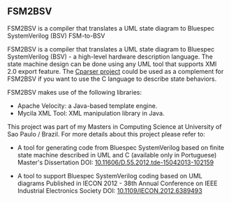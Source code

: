 ## FSM2BSV
FSM2BSV is a compiler that translates a UML state diagram to Bluespec SystemVerilog (BSV)
FSM-to-BSV

FSM2BSV is a compiler that translates a UML state diagram to Bluespec SystemVerilog (BSV) - a high-level hardware description language.
The state machine design can be done using any UML tool that supports XMI 2.0 export feature.
The [Cparser project](https://github.com/sergiodurand/Cparser) could be used as a complement for FSM2BSV if you want to use the C language to describe state behaviors.

FSM2BSV makes use of the following libraries:
* Apache Velocity: a Java-based template engine.
* Mycila XML Tool: XML manipulation library in Java.

This project was part of my Masters in Computing Science at University of Sao Paulo / Brazil.
For more details about this project please refer to:

* A tool for generating code from Bluespec SystemVerilog based on finite state machine described in UML and C (available only in Portuguese)
Master's Dissertation
DOI: [10.11606/D.55.2012.tde-15042013-102159](https://doi.org/10.11606/D.55.2012.tde-15042013-102159)

* A tool to support Bluespec SystemVerilog coding based on UML diagrams
Published in IECON 2012 - 38th Annual Conference on IEEE Industrial Electronics Society 
DOI: [10.1109/IECON.2012.6389493](https://doi.org/10.1109/IECON.2012.6389493)
